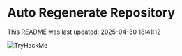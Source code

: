 # Auto Regenerate Repository

This README was last updated: 2025-04-30 18:41:12

 ![TryHackMe](https://tryhackme.com/badge/533634)